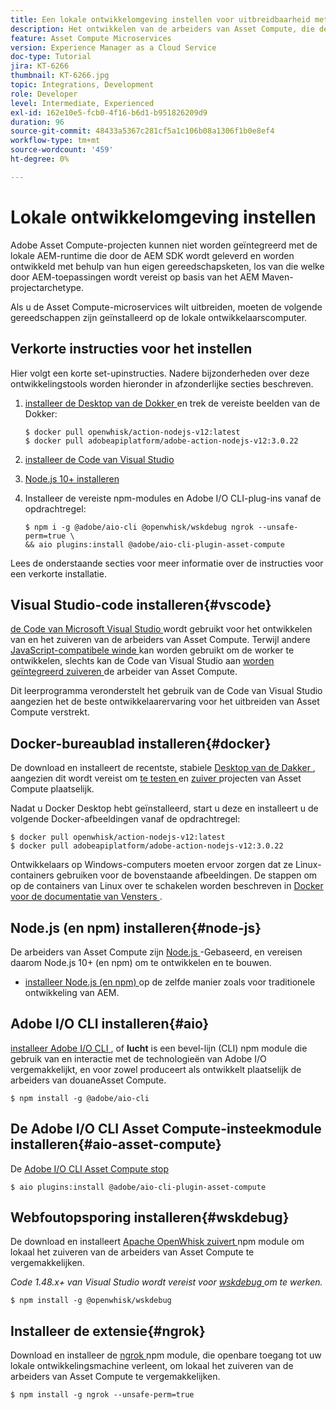 ```yaml
---
title: Een lokale ontwikkelomgeving instellen voor uitbreidbaarheid met Asset Compute
description: Het ontwikkelen van de arbeiders van Asset Compute, die de toepassingen van Node.js JavaScript zijn, vereist specifieke ontwikkelingshulpmiddelen die van traditionele ontwikkeling van AEM verschillen, die zich van Node.js en diverse npm modules aan de Desktop van de Docker en Code van Microsoft Visual Studio uitstrekken.
feature: Asset Compute Microservices
version: Experience Manager as a Cloud Service
doc-type: Tutorial
jira: KT-6266
thumbnail: KT-6266.jpg
topic: Integrations, Development
role: Developer
level: Intermediate, Experienced
exl-id: 162e10e5-fcb0-4f16-b6d1-b951826209d9
duration: 96
source-git-commit: 48433a5367c281cf5a1c106b08a1306f1b0e8ef4
workflow-type: tm+mt
source-wordcount: '459'
ht-degree: 0%

---
```


# Lokale ontwikkelomgeving instellen

Adobe Asset Compute-projecten kunnen niet worden geïntegreerd met de lokale AEM-runtime die door de AEM SDK wordt geleverd en worden ontwikkeld met behulp van hun eigen gereedschapsketen, los van die welke door AEM-toepassingen wordt vereist op basis van het AEM Maven-projectarchetype.

Als u de Asset Compute-microservices wilt uitbreiden, moeten de volgende gereedschappen zijn geïnstalleerd op de lokale ontwikkelaarscomputer.

## Verkorte instructies voor het instellen

Hier volgt een korte set-upinstructies. Nadere bijzonderheden over deze ontwikkelingstools worden hieronder in afzonderlijke secties beschreven.

1. [ installeer de Desktop van de Dokker ](https://www.docker.com/products/docker-desktop) en trek de vereiste beelden van de Dokker:

   ```
   $ docker pull openwhisk/action-nodejs-v12:latest
   $ docker pull adobeapiplatform/adobe-action-nodejs-v12:3.0.22
   ```

1. [ installeer de Code van Visual Studio ](https://code.visualstudio.com/download)
1. [Node.js 10+ installeren](../../local-development-environment/development-tools.md#node-js)
1. Installeer de vereiste npm-modules en Adobe I/O CLI-plug-ins vanaf de opdrachtregel:

   ```
   $ npm i -g @adobe/aio-cli @openwhisk/wskdebug ngrok --unsafe-perm=true \
   && aio plugins:install @adobe/aio-cli-plugin-asset-compute
   ```

Lees de onderstaande secties voor meer informatie over de instructies voor een verkorte installatie.

## Visual Studio-code installeren{#vscode}

[ de Code van Microsoft Visual Studio ](https://code.visualstudio.com/download) wordt gebruikt voor het ontwikkelen van en het zuiveren van de arbeiders van Asset Compute. Terwijl andere [ JavaScript-compatibele winde ](../../local-development-environment/development-tools.md#set-up-the-development-ide) kan worden gebruikt om de worker te ontwikkelen, slechts kan de Code van Visual Studio aan [ worden geïntegreerd zuiveren ](../test-debug/debug.md) de arbeider van Asset Compute.

Dit leerprogramma veronderstelt het gebruik van de Code van Visual Studio aangezien het de beste ontwikkelaarervaring voor het uitbreiden van Asset Compute verstrekt.

## Docker-bureaublad installeren{#docker}

De download en installeert de recentste, stabiele [ Desktop van de Dakker ](https://www.docker.com/products/docker-desktop), aangezien dit wordt vereist om [ te testen ](../test-debug/test.md) en [ zuiver ](../test-debug/debug.md) projecten van Asset Compute plaatselijk.

Nadat u Docker Desktop hebt geïnstalleerd, start u deze en installeert u de volgende Docker-afbeeldingen vanaf de opdrachtregel:

```
$ docker pull openwhisk/action-nodejs-v12:latest
$ docker pull adobeapiplatform/adobe-action-nodejs-v12:3.0.22
```

Ontwikkelaars op Windows-computers moeten ervoor zorgen dat ze Linux-containers gebruiken voor de bovenstaande afbeeldingen. De stappen om op de containers van Linux over te schakelen worden beschreven in [ Docker voor de documentatie van Vensters ](https://docs.docker.com/docker-for-windows/).

## Node.js (en npm) installeren{#node-js}

De arbeiders van Asset Compute zijn [ Node.js ](https://nodejs.org/)-Gebaseerd, en vereisen daarom Node.js 10+ (en npm) om te ontwikkelen en te bouwen.

+ [ installeer Node.js (en npm) ](../../local-development-environment/development-tools.md#node-js) op de zelfde manier zoals voor traditionele ontwikkeling van AEM.

## Adobe I/O CLI installeren{#aio}

[ installeer Adobe I/O CLI ](../../local-development-environment/development-tools.md#aio-cli), of __lucht__ is een bevel-lijn (CLI) npm module die gebruik van en interactie met de technologieën van Adobe I/O vergemakkelijkt, en voor zowel produceert als ontwikkelt plaatselijk de arbeiders van douaneAsset Compute.

```
$ npm install -g @adobe/aio-cli
```

## De Adobe I/O CLI Asset Compute-insteekmodule installeren{#aio-asset-compute}

De [ Adobe I/O CLI Asset Compute stop ](https://github.com/adobe/aio-cli-plugin-asset-compute)

```
$ aio plugins:install @adobe/aio-cli-plugin-asset-compute
```

## Webfoutopsporing installeren{#wskdebug}

De download en installeert [ Apache OpenWhisk zuivert ](https://www.npmjs.com/package/@openwhisk/wskdebug) npm module om lokaal het zuiveren van de arbeiders van Asset Compute te vergemakkelijken.

_Code 1.48.x+ van Visual Studio wordt vereist voor [ wskdebug ](#wskdebug) om te werken._

```
$ npm install -g @openwhisk/wskdebug
```

## Installeer de extensie{#ngrok}

Download en installeer de [ ngrok ](https://www.npmjs.com/package/ngrok) npm module, die openbare toegang tot uw lokale ontwikkelingsmachine verleent, om lokaal het zuiveren van de arbeiders van Asset Compute te vergemakkelijken.

```
$ npm install -g ngrok --unsafe-perm=true
```
